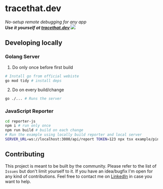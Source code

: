 # tracethat.dev
*No-setup remote debugging for any app*  
***Use it yourself at [tracethat.dev](https://tracethat.dev)
![](./docs/demo.gif)***

## Developing locally
### Golang Server
1. Do only once before first build
```bash
# Install go from official webiste
go mod tidy # install deps
```

2. Do on every build/change
```bash
go ./... # Runs the server
```

### JavaScript Reporter
```bash
cd reporter-js
npm i # run only once
npm run build # build on each change
# Run the example using locally build reporter and local server
SERVER_URL=ws://localhost:3000/api/report TOKEN=123 npx tsx example/ping.ts
```

## Contributing
This project is meant to be built by the community.
Please refer to the list of `Issues` but don't limit yourself to it.
If you have an idea/bugfix I'm open for any kind of contributions.
Feel free to contact me on [LinkedIn](https://www.linkedin.com/in/kacper-pietrzak/) in case you want to help. 

